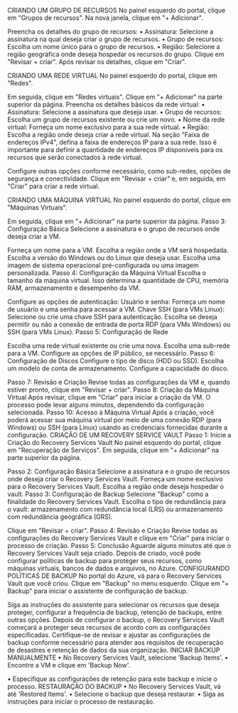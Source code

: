 CRIANDO UM GRUPO DE RECURSOS 
No painel esquerdo do portal, clique em "Grupos de recursos". 
Na nova janela, clique em "+ Adicionar". 

Preencha os detalhes do grupo de recursos: 
• Assinatura: Selecione a assinatura na qual deseja criar o grupo de recursos. • Grupo de recursos: Escolha um nome único para o grupo de recursos. 
• Região: Selecione a região geográfica onde deseja hospedar os recursos do grupo. Clique em "Revisar + criar". 
Após revisar os detalhes, clique em "Criar". 

CRIANDO UMA REDE VIRTUAL 
No painel esquerdo do portal, clique em "Redes". 

Em seguida, clique em "Redes virtuais". 
Clique em "+ Adicionar" na parte superior da página. 
Preencha os detalhes básicos da rede virtual: 
• Assinatura: Selecione a assinatura que deseja usar. 
• Grupo de recursos: Escolha um grupo de recursos existente ou crie um novo. • Nome da rede virtual: Forneça um nome exclusivo para a sua rede virtual. 
• Região: Escolha a região onde deseja criar a rede virtual. 
Na seção "Faixa de endereços IPv4", defina a faixa de endereços IP para a sua rede. Isso é importante para definir a quantidade de endereços IP disponíveis para os recursos que serão conectados à rede virtual. 

Configure outras opções conforme necessário, como sub-redes, opções de segurança e conectividade. Clique em "Revisar + criar" e, em seguida, em "Criar" para criar a rede virtual. 
  
CRIANDO UMA MÁQUINA VIRTUAL 
No painel esquerdo do portal, clique em "Máquinas Virtuais". 

Em seguida, clique em "+ Adicionar" na parte superior da página. 
Passo 3: Configuração Básica 
Selecione a assinatura e o grupo de recursos onde deseja criar a VM. 

Forneça um nome para a VM. 
Escolha a região onde a VM será hospedada. 
Escolha a versão do Windows ou do Linux que deseja usar. 
Escolha uma imagem de sistema operacional pré-configurada ou uma imagem personalizada.
Passo 4: Configuração da Máquina Virtual 
Escolha o tamanho da máquina virtual. Isso determina a quantidade de CPU, memória RAM, 
armazenamento e  desempenho da VM. 

Configure as opções de autenticação: 
 Usuário e senha: Forneça um nome de usuário e uma senha para acessar a VM. 
 Chave SSH (para VMs Linux): Selecione ou crie uma chave SSH para autenticação. 
Escolha se deseja permitir ou não a conexão de entrada de porta RDP (para VMs Windows) ou SSH (para VMs  Linux). 
Passo 5: Configuração de Rede 

Escolha uma rede virtual existente ou crie uma nova. 
Escolha uma sub-rede para a VM. 
Configure as opções de IP público, se necessário. 
Passo 6: Configuração de Discos 
Configure o tipo de disco (HDD ou SSD). 
Escolha um modelo de conta de armazenamento. 
Configure a capacidade do disco. 

Passo 7: Revisão e Criação 
Revise todas as configurações da VM e, quando estiver pronto, clique em "Revisar + criar". 
Passo 8: Criação da Máquina Virtual 
Após revisar, clique em "Criar" para iniciar a criação da VM. O processo pode levar alguns minutos,  dependendo da configuração selecionada. 
Passo 10: Acesso à Máquina Virtual 
Após a criação, você poderá acessar sua máquina virtual por meio de uma conexão RDP (para Windows) ou  SSH (para Linux) usando as credenciais fornecidas durante a configuração. 
CRIAÇÃO DE UM RECOVERY SERVICE VAULT 
Passo 1: Inicie a Criação do Recovery Services Vault 
No painel esquerdo do portal, clique em "Recuperação de Serviços". 
Em seguida, clique em "+ Adicionar" na parte superior da página.

Passo 2: Configuração Básica 
Selecione a assinatura e o grupo de recursos onde deseja criar o Recovery Services Vault. Forneça um nome exclusivo para o Recovery Services Vault. 
Escolha a região onde deseja hospedar o vault. 
Passo 3: Configuração de Backup 
Selecione "Backup" como a finalidade do Recovery Services Vault. 
Escolha o tipo de redundância para o vault: armazenamento com redundância local (LRS) ou 
armazenamento  com redundância geográfica (GRS). 

Clique em "Revisar + criar". 
Passo 4: Revisão e Criação 
Revise todas as configurações do Recovery Services Vault e clique em "Criar" para iniciar o processo de  criação. 
Passo 5: Conclusão 
Aguarde alguns minutos até que o Recovery Services Vault seja criado. Depois de criado, você pode configurar  políticas de backup para proteger seus recursos, como máquinas virtuais, bancos de dados e arquivos, no  Azure. 
CONFIGURANDO POLÍTICAS DE BACKUP 
No portal do Azure, vá para o Recovery Services Vault que você criou. 
Clique em "Backup" no menu esquerdo. 
Clique em "+ Backup" para iniciar o assistente de configuração de backup.


Siga as instruções do assistente para selecionar os recursos que deseja proteger, configurar a frequência de  backup, retenção de backups, entre outras opções. 
Depois de configurar o backup, o Recovery Services Vault começará a proteger seus recursos de acordo com  as configurações especificadas. 
Certifique-se de revisar e ajustar as configurações de backup conforme necessário para atender aos requisitos  de recuperação de desastres e retenção de dados da sua organização. 
INICIAR BACKUP MANUALMENTE 
• No Recovery Services Vault, selecione 'Backup Items'. 
• Encontre a VM e clique em 'Backup Now'. 

• Especifique as configurações de retenção para este backup e inicie o processo. 
RESTAURAÇÃO DO BACKUP 
• No Recovery Services Vault, vá até 'Restored Items'. 
• Selecione o backup que deseja restaurar. 
• Siga as instruções para iniciar o processo de restauração.
